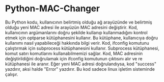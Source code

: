 # Python-MAC-Changer

Bu Python kodu, kullanıcının belirtmiş olduğu ağ arayüzünde ve belirtmiş olduğu yeni MAC adresi ile arayüzün MAC adresini değiştirir. 
Kod, kullanıcının argümanlarını doğru şekilde kullanıp kullanmadığını kontrol etmek için optparse kütüphanesini kullanır. 
Bu kütüphane, kullanıcıya doğru kullanımı nasıl yapabileceği hakkında bilgi verir. 
Kod, ifconfig komutunu çalıştırmak için subprocess kütüphanesini kullanır. 
Subprocess kütüphanesi, komut satırı komutlarını kullanabilmemizi sağlar. 
Kod, MAC adresinin değiştirildiğini doğrulamak için ifconfig komutunun çıktısını alır ve re kütüphanesi ile aranır. 
Eğer yeni MAC adresi doğrulandıysa, kod "success" yazdırır, aksi halde "Error" yazdırır.
Bu kod sadece linux işletim sisteminde çalışır.
